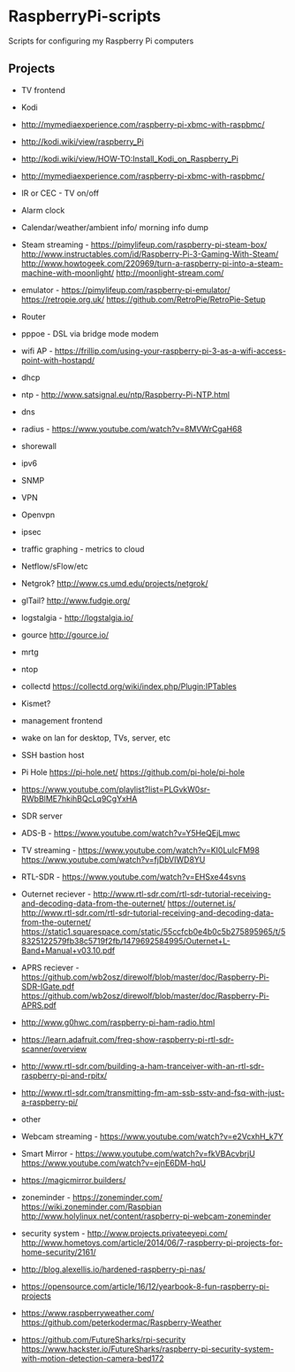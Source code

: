 # RaspberryPi-scripts

Scripts for configuring my Raspberry Pi computers

## Projects
- TV frontend
 - Kodi
  - http://mymediaexperience.com/raspberry-pi-xbmc-with-raspbmc/
  - http://kodi.wiki/view/raspberry_Pi
  - http://kodi.wiki/view/HOW-TO:Install_Kodi_on_Raspberry_Pi
  - http://mymediaexperience.com/raspberry-pi-xbmc-with-raspbmc/
 - IR or CEC - TV on/off
 - Alarm clock
 - Calendar/weather/ambient info/ morning info dump
 - Steam streaming - https://pimylifeup.com/raspberry-pi-steam-box/ http://www.instructables.com/id/Raspberry-Pi-3-Gaming-With-Steam/ http://www.howtogeek.com/220969/turn-a-raspberry-pi-into-a-steam-machine-with-moonlight/ http://moonlight-stream.com/
 - emulator - https://pimylifeup.com/raspberry-pi-emulator/ https://retropie.org.uk/ https://github.com/RetroPie/RetroPie-Setup 

- Router
 - pppoe - DSL via bridge mode modem
 - wifi AP - https://frillip.com/using-your-raspberry-pi-3-as-a-wifi-access-point-with-hostapd/
 - dhcp
 - ntp - http://www.satsignal.eu/ntp/Raspberry-Pi-NTP.html
 - dns
 - radius - https://www.youtube.com/watch?v=8MVWrCgaH68
 - shorewall
 - ipv6
 - SNMP
 - VPN
  - Openvpn
  - ipsec
 - traffic graphing - metrics to cloud
  - Netflow/sFlow/etc
  - Netgrok? http://www.cs.umd.edu/projects/netgrok/
  - glTail? http://www.fudgie.org/
  - logstalgia - http://logstalgia.io/
  - gource http://gource.io/
  - mrtg
  - ntop
  - collectd https://collectd.org/wiki/index.php/Plugin:IPTables
 - Kismet?
 - management frontend
 - wake on lan for desktop, TVs, server, etc
 - SSH bastion host
 - Pi Hole https://pi-hole.net/ https://github.com/pi-hole/pi-hole 
 - https://www.youtube.com/playlist?list=PLGvkW0sr-RWbBlME7hkihBQcLq9CgYxHA
  
- SDR server
 - ADS-B - https://www.youtube.com/watch?v=Y5HeQEjLmwc
 - TV streaming - https://www.youtube.com/watch?v=KI0LuIcFM98 https://www.youtube.com/watch?v=fjDbVIWD8YU
 - RTL-SDR - https://www.youtube.com/watch?v=EHSxe44svns
 - Outernet reciever - http://www.rtl-sdr.com/rtl-sdr-tutorial-receiving-and-decoding-data-from-the-outernet/  https://outernet.is/ http://www.rtl-sdr.com/rtl-sdr-tutorial-receiving-and-decoding-data-from-the-outernet/ https://static1.squarespace.com/static/55ccfcb0e4b0c5b275895965/t/58325122579fb38c5719f2fb/1479692584995/Outernet+L-Band+Manual+v03.10.pdf 
 - APRS reciever - https://github.com/wb2osz/direwolf/blob/master/doc/Raspberry-Pi-SDR-IGate.pdf https://github.com/wb2osz/direwolf/blob/master/doc/Raspberry-Pi-APRS.pdf 
 - http://www.g0hwc.com/raspberry-pi-ham-radio.html
 - https://learn.adafruit.com/freq-show-raspberry-pi-rtl-sdr-scanner/overview
 - http://www.rtl-sdr.com/building-a-ham-tranceiver-with-an-rtl-sdr-raspberry-pi-and-rpitx/
 - http://www.rtl-sdr.com/transmitting-fm-am-ssb-sstv-and-fsq-with-just-a-raspberry-pi/

- other
 - Webcam streaming - https://www.youtube.com/watch?v=e2VcxhH_k7Y
 - Smart Mirror - https://www.youtube.com/watch?v=fkVBAcvbrjU https://www.youtube.com/watch?v=ejnE6DM-hqU
  - https://magicmirror.builders/
 - zoneminder - https://zoneminder.com/ https://wiki.zoneminder.com/Raspbian http://www.holylinux.net/content/raspberry-pi-webcam-zoneminder 
 - security system - http://www.projects.privateeyepi.com/ http://www.hometoys.com/article/2014/06/7-raspberry-pi-projects-for-home-security/2161/
 - http://blog.alexellis.io/hardened-raspberry-pi-nas/
 - https://opensource.com/article/16/12/yearbook-8-fun-raspberry-pi-projects
 - https://www.raspberryweather.com/ https://github.com/peterkodermac/Raspberry-Weather
 - https://github.com/FutureSharks/rpi-security https://www.hackster.io/FutureSharks/raspberry-pi-security-system-with-motion-detection-camera-bed172
 
 

